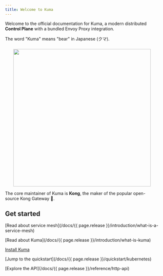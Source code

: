 ```yaml
---
title: Welcome to Kuma
---
```


Welcome to the official documentation for Kuma, a modern distributed **Control Plane** with a bundled Envoy Proxy integration.

The word "Kuma" means "bear" in Japanese (クマ).

<center>
<img src="/assets/images/diagrams/main-diagram@2x.png" alt="" style="width: 450px; padding-top: 10px"/>
</center>

The core maintainer of Kuma is **Kong**, the maker of the popular open-source Kong Gateway 🦍.

## Get started

[Read about service mesh](/docs/{{ page.release }}/introduction/what-is-a-service-mesh)

[Read about Kuma](/docs/{{ page.release }}/introduction/what-is-kuma)

[Install Kuma](/install/latest/)

[Jump to the quickstart](/docs/{{ page.release }}/quickstart/kubernetes)

[Explore the API](/docs/{{ page.release }}/reference/http-api)
